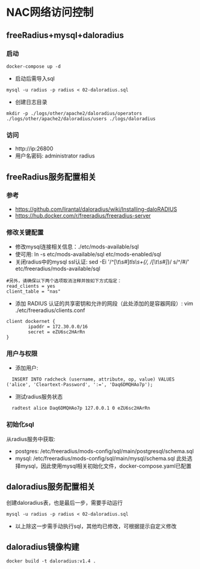 # NAC网络访问控制

## freeRadius+mysql+daloradius

### 启动
```
docker-compose up -d
```
- 启动后需导入sql
```shell
mysql -u radius -p radius < 02-daloradius.sql
```
- 创建日志目录
```
mkdir -p ./logs/other/apache2/daloradius/operators ./logs/other/apache2/daloradius/users ./logs/daloradius
```

### 访问
- http://ip:26800
- 用户名密码: administrator radius

## freeRadius服务配置相关
### 参考
- https://github.com/lirantal/daloradius/wiki/Installing-daloRADIUS
- https://hub.docker.com/r/freeradius/freeradius-server 

### 修改关键配置
- 修改mysql连接相关信息：./etc/mods-available/sql
- 使可用: ln -s etc/mods-available/sql etc/mods-enabled/sql
- 关闭radius中的mysql ssl认证: sed -Ei '/^[\t\s#]*tls\s+\{/, /[\t\s#]*\}/ s/^/#/' etc/freeradius/mods-available/sql
```
#另外，请确保以下两个选项取消注释并按如下方式指定：
read_clients = yes
client_table = "nas"
```

- 添加 RADIUS 认证的共享密钥和允许的网段（此处添加的是容器网段）:
vim ./etc/freeradius/clients.conf 
```shell
client dockernet {
        ipaddr = 172.30.0.0/16
        secret = eZU6sc2HArRn
}

```

### 用户与权限
- 添加用户:
```
  INSERT INTO radcheck (username, attribute, op, value) VALUES ('alice', 'Cleartext-Password', ':=', 'Daq6DMQHAo7p');
```
- 测试radius服务状态
```shell
  radtest alice Daq6DMQHAo7p 127.0.0.1 0 eZU6sc2HArRn
```

### 初始化sql
从radius服务中获取:
- postgres: /etc/freeradius/mods-config/sql/main/postgresql/schema.sql
- mysql: /etc/freeradius/mods-config/sql/main/mysql/schema.sql
此处选择mysql，因此使用mysql相关初始化文件，docker-compose.yaml已配置

## daloradius服务配置相关
创建daloradius表，也是最后一步，需要手动运行
```
mysql -u radius -p radius < 02-daloradius.sql
```
- 以上除这一步需手动执行sql，其他均已修改，可根据提示自定义修改

## daloradius镜像构建
```
docker build -t daloradius:v1.4 .
```

